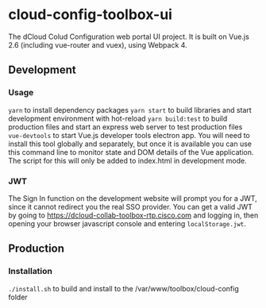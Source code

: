 # cloud-config-toolbox-ui
The dCloud Colud Configuration web portal UI project. It is
built on Vue.js 2.6 (including vue-router and vuex), using Webpack 4.

## Development
### Usage
`yarn` to install dependency packages
`yarn start` to build libraries and start development environment with hot-reload
`yarn build:test` to build production files and start an express web server to test production files
`vue-devtools` to start Vue.js developer tools electron app. You will need to
install this tool globally and separately, but once it is available you can use
this command line to monitor state and DOM details of the Vue application. The
script for this will only be added to index.html in development mode.

### JWT
The Sign In function on the development website will prompt you for a JWT,
since it cannot redirect you the real SSO provider. You can get a valid JWT by
going to https://dcloud-collab-toolbox-rtp.cisco.com and logging in, then
opening your browser javascript console and entering `localStorage.jwt`.

## Production
### Installation
`./install.sh` to build and install to the /var/www/toolbox/cloud-config folder
